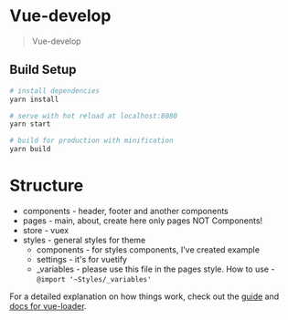 # Vue-develop

> Vue-develop

## Build Setup

``` bash
# install dependencies
yarn install

# serve with hot reload at localhost:8080
yarn start

# build for production with minification
yarn build

```
# Structure
  * components - header, footer and another components
  * pages - main, about, create here only pages NOT Components!
  * store - vuex
  * styles - general styles for theme
    * components - for styles components, I've created example
    * settings - it's for vuetify
    * _variables - please use this file in the pages style. How to use - ```@import '~Styles/_variables'```


For a detailed explanation on how things work, check out the [guide](http://vuejs-templates.github.io/webpack/) and [docs for vue-loader](http://vuejs.github.io/vue-loader).

